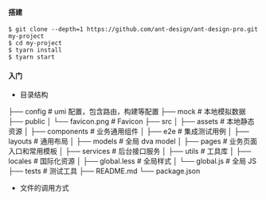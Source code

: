 #### 搭建
```
$ git clone --depth=1 https://github.com/ant-design/ant-design-pro.git my-project
$ cd my-project
$ tyarn install
$ tyarn start
```
#### 入门
 - 目录结构

  ├── config                   # umi 配置，包含路由，构建等配置
  ├── mock                     # 本地模拟数据
  ├── public
  │   └── favicon.png          # Favicon
  ├── src
  │   ├── assets               # 本地静态资源
  │   ├── components           # 业务通用组件
  │   ├── e2e                  # 集成测试用例
  │   ├── layouts              # 通用布局
  │   ├── models               # 全局 dva model
  │   ├── pages                # 业务页面入口和常用模板
  │   ├── services             # 后台接口服务
  │   ├── utils                # 工具库
  │   ├── locales              # 国际化资源
  │   ├── global.less          # 全局样式
  │   └── global.js            # 全局 JS
  ├── tests                    # 测试工具
  ├── README.md
  └── package.json

  - 文件的调用方式
